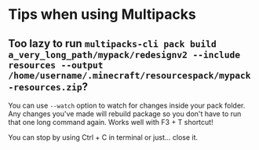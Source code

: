 # Tips when using Multipacks
## Too lazy to run ``multipacks-cli pack build a_very_long_path/mypack/redesignv2 --include resources --output /home/username/.minecraft/resourcespack/mypack-resources.zip``?
You can use ``--watch`` option to watch for changes inside your pack folder. Any changes you've made will rebuild package so you don't have to run that one long command again. Works well with F3 + T shortcut!

You can stop by using Ctrl + C in terminal or just... close it.
